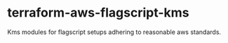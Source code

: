 # terraform-aws-flagscript-kms
Kms modules for flagscript setups adhering to reasonable aws standards.
